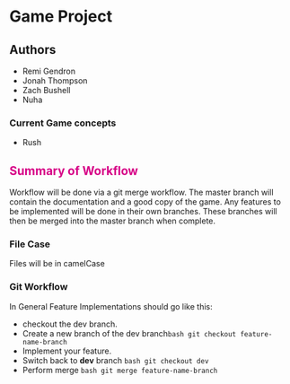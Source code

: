 # Game Project

## Authors
- Remi Gendron
- Jonah Thompson
- Zach Bushell
- Nuha

### Current Game concepts
- Rush 


<h2><strong style="color:#d70087;">Summary of Workflow</strong></h2>

Workflow will be done via a git merge workflow. The master branch will contain the documentation and a good copy of the game. Any features to be implemented will be done in their own branches. These branches will then be merged into the master branch when complete.


### File Case

Files will be in camelCase


### Git Workflow
In General Feature Implementations should go like this:

- checkout the dev branch. 
- Create a new branch of the dev branch```bash git checkout feature-name-branch```
- Implement your feature.
- Switch back to **dev** branch ```bash git checkout dev```
- Perform merge ```bash git merge feature-name-branch ```

